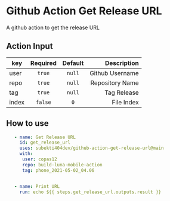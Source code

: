 # Github Action Get Release URL
A github action to get the release URL

## Action Input

| key      | Required  |  Default | Description     |
| -------- |:---------:| :------: | ---------------:|
| user     | `true`    |  `null`  | Github Username |
| repo     | `true`    |  `null`  | Repository Name |
| tag      | `true`    |  `null`  | Tag Release     |
| index    | `false`   |  `0`     | File Index      |

## How to use

```yaml
   - name: Get Release URL
     id: get_release_url
     uses: subekti404dev/github-action-get-release-url@main
     with:
      user: copas12
      repo: build-luna-mobile-action
      tag: phone_2021-05-02_04.06


   - name: Print URL
     run: echo ${{ steps.get_release_url.outputs.result }}
```